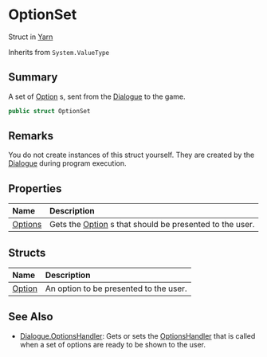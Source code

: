 # OptionSet

Struct in [Yarn](/docs/api/csharp/yarn.md)

Inherits from `System.ValueType`

## Summary


A set of  <a href="yarn.optionset.option.md">Option</a> s, sent from the  <a href="yarn.dialogue.md">Dialogue</a>  to the game.


```csharp
public struct OptionSet
```

## Remarks


You do not create instances of this struct yourself. They are
created by the  <a href="yarn.dialogue.md">Dialogue</a>  during program execution.


## Properties

|Name|Description|
|:---|:---|
|[Options](/docs/api/csharp/yarn.optionset.options.md)|Gets the  <a href="yarn.optionset.option.md">Option</a> s that should be presented to the user.|

## Structs

|Name|Description|
|:---|:---|
|[Option](/docs/api/csharp/yarn.optionset.option.md)|An option to be presented to the user.|

## See Also

* [Dialogue.OptionsHandler](/docs/api/csharp/yarn.dialogue.optionshandler.md): Gets or sets the  <a href="yarn.optionshandler.md">OptionsHandler</a>  that is called when a set of options are ready to be shown to the user.


